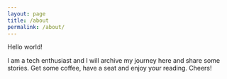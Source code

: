 ```yaml
---
layout: page
title: /about
permalink: /about/
---
```


Hello world!

I am a tech enthusiast and I will archive my journey here and share some stories. 
Get some coffee, have a seat and enjoy your reading. Cheers! 